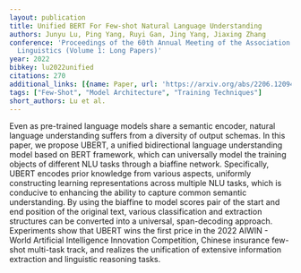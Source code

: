 ```yaml
---
layout: publication
title: Unified BERT For Few-shot Natural Language Understanding
authors: Junyu Lu, Ping Yang, Ruyi Gan, Jing Yang, Jiaxing Zhang
conference: 'Proceedings of the 60th Annual Meeting of the Association for Computational
  Linguistics (Volume 1: Long Papers)'
year: 2022
bibkey: lu2022unified
citations: 270
additional_links: [{name: Paper, url: 'https://arxiv.org/abs/2206.12094'}]
tags: ["Few-Shot", "Model Architecture", "Training Techniques"]
short_authors: Lu et al.
---
```

Even as pre-trained language models share a semantic encoder, natural
language understanding suffers from a diversity of output schemas. In this
paper, we propose UBERT, a unified bidirectional language understanding model
based on BERT framework, which can universally model the training objects of
different NLU tasks through a biaffine network. Specifically, UBERT encodes
prior knowledge from various aspects, uniformly constructing learning
representations across multiple NLU tasks, which is conducive to enhancing the
ability to capture common semantic understanding. By using the biaffine to
model scores pair of the start and end position of the original text, various
classification and extraction structures can be converted into a universal,
span-decoding approach. Experiments show that UBERT wins the first price in the
2022 AIWIN - World Artificial Intelligence Innovation Competition, Chinese
insurance few-shot multi-task track, and realizes the unification of extensive
information extraction and linguistic reasoning tasks.